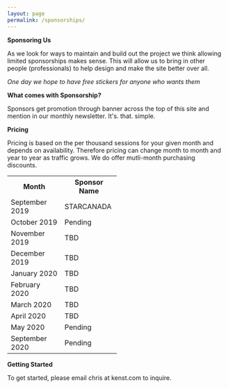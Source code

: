```yaml
---
layout: page
permalink: /sponsorships/
---
```


**Sponsoring Us**

As we look for ways to maintain and build out the project we think allowing limited sponsorships makes sense. This will allow us to bring in other people (professionals) to help design and make the site better over all. 

_One day we hope to have free stickers for anyone who wants them_

**What comes with Sponsorship?**

Sponsors get promotion through banner across the top of this site and mention in our monthly newsletter. It's. that. simple.

**Pricing**

Pricing is based on the per thousand sessions for your given month and depends on availability. Therefore pricing can change month to month and year to year as traffic grows. We do offer mutli-month purchasing discounts. 

<table style="width:50%" align="center">
  <tr>
    <th>Month</th>
    <th>Sponsor Name</th>
  </tr>
  <tr>
    <td>September 2019</td>
    <td>STARCANADA</td>
  </tr>
  <tr>
    <td>October 2019</td>
    <td>Pending</td>
  </tr>
  <tr>
    <td>November 2019</td>
    <td>TBD</td>
  </tr>
  <tr>
    <td>December 2019</td>
    <td>TBD</td>
  </tr>
  <tr>
    <td>January 2020</td>
    <td>TBD</td>
  </tr>
  <tr>
    <td>February 2020</td>
    <td>TBD</td>
  </tr>
  <tr>
    <td>March 2020</td>
    <td>TBD</td>
  </tr>
  <tr>
    <td>April 2020</td>
    <td>TBD</td>
  </tr>
  <tr>
    <td>May 2020</td>
    <td>Pending</td>
  </tr>
    <tr>
    <td>September 2020</td>
    <td>Pending</td>
  </tr>
</table>


**Getting Started**

To get started, please email chris at kenst.com to inquire.